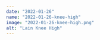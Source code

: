 ```yaml
---
date: "2022-01-26"
name: "2022-01-26-knee-high"
image: "2022-01-26-knee-high.png"
alt: "Lain Knee High"
---
```

